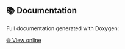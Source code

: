 ## 📚 Documentation

Full documentation generated with Doxygen:

[🌐 View online](https://usuario.github.io/mi-repo/)